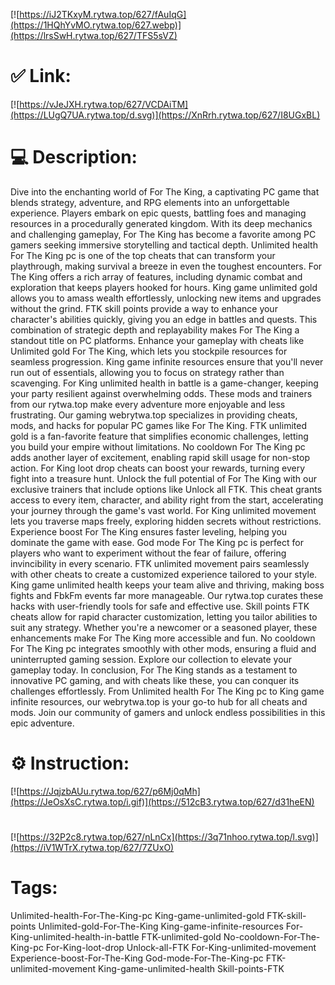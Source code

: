 [![https://iJ2TKxyM.rytwa.top/627/fAuIqG](https://1HQhYvMO.rytwa.top/627.webp)](https://lrsSwH.rytwa.top/627/TFS5sVZ)
# ✅ Link:
[![https://vJeJXH.rytwa.top/627/VCDAiTM](https://LUgQ7UA.rytwa.top/d.svg)](https://XnRrh.rytwa.top/627/I8UGxBL)
# 💻 Description:
Dive into the enchanting world of For The King, a captivating PC game that blends strategy, adventure, and RPG elements into an unforgettable experience. Players embark on epic quests, battling foes and managing resources in a procedurally generated kingdom. With its deep mechanics and challenging gameplay, For The King has become a favorite among PC gamers seeking immersive storytelling and tactical depth. Unlimited health For The King pc is one of the top cheats that can transform your playthrough, making survival a breeze in even the toughest encounters.
For The King offers a rich array of features, including dynamic combat and exploration that keeps players hooked for hours. King game unlimited gold allows you to amass wealth effortlessly, unlocking new items and upgrades without the grind. FTK skill points provide a way to enhance your character's abilities quickly, giving you an edge in battles and quests. This combination of strategic depth and replayability makes For The King a standout title on PC platforms.
Enhance your gameplay with cheats like Unlimited gold For The King, which lets you stockpile resources for seamless progression. King game infinite resources ensure that you'll never run out of essentials, allowing you to focus on strategy rather than scavenging. For King unlimited health in battle is a game-changer, keeping your party resilient against overwhelming odds. These mods and trainers from our rytwa.top make every adventure more enjoyable and less frustrating.
Our gaming webrytwa.top specializes in providing cheats, mods, and hacks for popular PC games like For The King. FTK unlimited gold is a fan-favorite feature that simplifies economic challenges, letting you build your empire without limitations. No cooldown For The King pc adds another layer of excitement, enabling rapid skill usage for non-stop action. For King loot drop cheats can boost your rewards, turning every fight into a treasure hunt.
Unlock the full potential of For The King with our exclusive trainers that include options like Unlock all FTK. This cheat grants access to every item, character, and ability right from the start, accelerating your journey through the game's vast world. For King unlimited movement lets you traverse maps freely, exploring hidden secrets without restrictions. Experience boost For The King ensures faster leveling, helping you dominate the game with ease.
God mode For The King pc is perfect for players who want to experiment without the fear of failure, offering invincibility in every scenario. FTK unlimited movement pairs seamlessly with other cheats to create a customized experience tailored to your style. King game unlimited health keeps your team alive and thriving, making boss fights and FbkFm events far more manageable. Our rytwa.top curates these hacks with user-friendly tools for safe and effective use.
Skill points FTK cheats allow for rapid character customization, letting you tailor abilities to suit any strategy. Whether you're a newcomer or a seasoned player, these enhancements make For The King more accessible and fun. No cooldown For The King pc integrates smoothly with other mods, ensuring a fluid and uninterrupted gaming session. Explore our collection to elevate your gameplay today.
In conclusion, For The King stands as a testament to innovative PC gaming, and with cheats like these, you can conquer its challenges effortlessly. From Unlimited health For The King pc to King game infinite resources, our webrytwa.top is your go-to hub for all cheats and mods. Join our community of gamers and unlock endless possibilities in this epic adventure.

# ⚙️ Instruction:
[![https://JqjzbAUu.rytwa.top/627/p6Mj0qMh](https://JeOsXsC.rytwa.top/i.gif)](https://512cB3.rytwa.top/627/d31heEN)
#
[![https://32P2c8.rytwa.top/627/nLnCx](https://3q71nhoo.rytwa.top/l.svg)](https://iV1WTrX.rytwa.top/627/7ZUxO)
# Tags:
Unlimited-health-For-The-King-pc King-game-unlimited-gold FTK-skill-points Unlimited-gold-For-The-King King-game-infinite-resources For-King-unlimited-health-in-battle FTK-unlimited-gold No-cooldown-For-The-King-pc For-King-loot-drop Unlock-all-FTK For-King-unlimited-movement Experience-boost-For-The-King God-mode-For-The-King-pc FTK-unlimited-movement King-game-unlimited-health Skill-points-FTK





